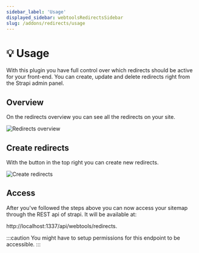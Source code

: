 ```yaml
---
sidebar_label: 'Usage'
displayed_sidebar: webtoolsRedirectsSidebar
slug: /addons/redirects/usage
---
```


# 💡 Usage
With this plugin you have full control over which redirects should be active for your front-end. You can create, update and delete redirects right from the Strapi admin panel.

## Overview

On the redirects overview you can see all the redirects on your site.

<img src="/webtools/img/assets/addons/redirects/redirects-overview.png" alt="Redirects overview" />

## Create redirects

With the button in the top right you can create new redirects.

<img src="/webtools/img/assets/addons/redirects/create-redirects.png" alt="Create redirects" />

## Access
After you've followed the steps above you can now access your sitemap through the REST api of strapi. It will be available at:

http://localhost:1337/api/webtools/redirects.

:::caution
You might have to setup permissions for this endpoint to be accessible.
:::
